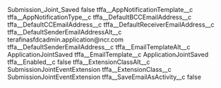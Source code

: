 <?xml version="1.0" encoding="UTF-8"?>
<CustomMetadata xmlns="http://soap.sforce.com/2006/04/metadata" xmlns:xsi="http://www.w3.org/2001/XMLSchema-instance" xmlns:xsd="http://www.w3.org/2001/XMLSchema">
    <label>Submission_Joint_Saved</label>
    <protected>false</protected>
    <values>
        <field>tffa__AppNotificationTemplate__c</field>
        <value xsi:nil="true"/>
    </values>
    <values>
        <field>tffa__AppNotificationType__c</field>
        <value xsi:nil="true"/>
    </values>
    <values>
        <field>tffa__DefaultBCCEmailAddress__c</field>
        <value xsi:nil="true"/>
    </values>
    <values>
        <field>tffa__DefaultCCEmailAddress__c</field>
        <value xsi:nil="true"/>
    </values>
    <values>
        <field>tffa__DefaultReceiverEmailAddress__c</field>
        <value xsi:nil="true"/>
    </values>
    <values>
        <field>tffa__DefaultSenderEmailAddressAlt__c</field>
        <value xsi:type="xsd:string">terafinasfdcadmin.application@ncr.com</value>
    </values>
    <values>
        <field>tffa__DefaultSenderEmailAddress__c</field>
        <value xsi:nil="true"/>
    </values>
    <values>
        <field>tffa__EmailTemplateAlt__c</field>
        <value xsi:type="xsd:string">ApplicationJointSaved</value>
    </values>
    <values>
        <field>tffa__EmailTemplate__c</field>
        <value xsi:type="xsd:string">ApplicationJointSaved</value>
    </values>
    <values>
        <field>tffa__Enabled__c</field>
        <value xsi:type="xsd:boolean">false</value>
    </values>
    <values>
        <field>tffa__ExtensionClassAlt__c</field>
        <value xsi:type="xsd:string">SubmissionJointEventExtension</value>
    </values>
    <values>
        <field>tffa__ExtensionClass__c</field>
        <value xsi:type="xsd:string">SubmissionJointEventExtension</value>
    </values>
    <values>
        <field>tffa__SaveEmailAsActivity__c</field>
        <value xsi:type="xsd:boolean">false</value>
    </values>
</CustomMetadata>
